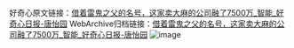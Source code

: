 好奇心原文链接：[借着雷鬼之父的名号，这家卖大麻的公司融了7500万_智能_好奇心日报-唐怡园](https://www.qdaily.com/articles/8239.html)
WebArchive归档链接：[借着雷鬼之父的名号，这家卖大麻的公司融了7500万_智能_好奇心日报-唐怡园](http://web.archive.org/web/20171129050006/http://www.qdaily.com:80/articles/8239.html)
![image](http://ww3.sinaimg.cn/large/007d5XDply1g3vbb377jqj30u039ib29)